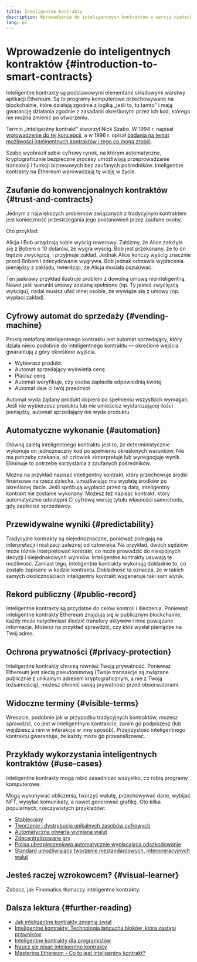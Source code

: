 ```yaml
---
title: Inteligentne kontrakty
description: Wprowadzenie do inteligentnych kontraktów w wersji nietechnicznej
lang: pl
---
```


# Wprowadzenie do inteligentnych kontraktów {#introduction-to-smart-contracts}

Inteligentne kontrakty są podstawowymi elementami składowymi warstwy aplikacji Ethereum. Są to programy komputerowe przechowywane na blockchainie, które działają zgodnie z logiką „jeśli to, to tamto” i mają gwarancję działania zgodnie z zasadami określonymi przez ich kod, którego nie można zmienić po utworzeniu.

Termin „inteligentny kontrakt” stworzył Nick Szabo. W 1994 r. napisał [wprowadzenie do tej koncepcji](https://www.fon.hum.uva.nl/rob/Courses/InformationInSpeech/CDROM/Literature/LOTwinterschool2006/szabo.best.vwh.net/smart.contracts.html), a w 1996 r. opisał [badania na temat możliwości inteligentnych kontraktów i tego co mogą zrobić](https://www.fon.hum.uva.nl/rob/Courses/InformationInSpeech/CDROM/Literature/LOTwinterschool2006/szabo.best.vwh.net/smart_contracts_2.html).

Szabo wyobraził sobie cyfrowy rynek, na którym automatyczne, kryptograficznie bezpieczne procesy umożliwiają przeprowadzanie transakcji i funkcji biznesowych bez zaufanych pośredników. Inteligentne kontrakty na Ethereum wprowadzają tę wizję w życie.

## Zaufanie do konwencjonalnych kontraktów {#trust-and-contracts}

Jednym z największych problemów związanych z tradycyjnym kontraktem jest konieczność przestrzegania jego postanowień przez zaufane osoby.

Oto przykład:

Alicja i Bob urządzają sobie wyścig rowerowy. Załóżmy, że Alice założyła się z Bobem o 10 dolarów, że wygra wyścig. Bob jest przekonany, że to on będzie zwycięzcą, i przyjmuje zakład. Jednak Alice kończy wyścig znacznie przed Bobem i zdecydowanie wygrywa. Bob jednak odmawia wypłacenia pieniędzy z zakładu, twierdząc, że Alicja musiała oszukiwać.

Ten jaskrawy przykład ilustruje problem z dowolną umową nieinteligentną. Nawet jeśli warunki umowy zostaną spełnione (np. Ty jesteś zwycięzcą wyścigu), nadal musisz ufać innej osobie, że wywiąże się z umowy (np. wypłaci zakład).

## Cyfrowy automat do sprzedaży {#vending-machine}

Prostą metaforą inteligentnego kontraktu jest automat sprzedający, który działa nieco podobnie do inteligentnego kontraktu — określone wejścia gwarantują z góry określone wyjścia.

- Wybierasz produkt.
- Automat sprzedający wyświetla cenę
- Płacisz cenę
- Automat weryfikuje, czy osoba zapłaciła odpowiednią kwotę
- Automat daje ci twój przedmiot

Automat wyda żądany produkt dopiero po spełnieniu wszystkich wymagań. Jeśli nie wybierzesz produktu lub nie umieścisz wystarczającej ilości pieniędzy, automat sprzedający nie wyda produktu.

## Automatyczne wykonanie {#automation}

Główną zaletą inteligentnego kontraktu jest to, że deterministycznie wykonuje on jednoznaczny kod po spełnieniu określonych warunków. Nie ma potrzeby czekania, aż człowiek zinterpretuje lub wynegocjuje wynik. Eliminuje to potrzebę korzystania z zaufanych pośredników.

Można na przykład napisać inteligentny kontrakt, który przechowuje środki finansowe na rzecz dziecka, umożliwiając mu wypłatę środków po określonej dacie. Jeśli spróbują wypłacić przed tą datą, inteligentny kontrakt nie zostanie wykonany. Możesz też napisać kontrakt, który automatycznie udostępni Ci cyfrową wersję tytułu własności samochodu, gdy zapłacisz sprzedawcy.

## Przewidywalne wyniki {#predictability}

Tradycyjne kontrakty są niejednoznaczne, ponieważ polegają na interpretacji i realizacji zależnej od człowieka. Na przykład, dwóch sędziów może różnie interpretować kontrakt, co może prowadzić do niespójnych decyzji i niejednakowych wyników. Inteligentne kontrakty usuwają tę możliwość. Zamiast tego, inteligentne kontrakty wykonują dokładnie to, co zostało zapisane w kodzie kontraktu. Dokładność ta oznacza, że w takich samych okolicznościach inteligentny kontrakt wygeneruje taki sam wynik.

## Rekord publiczny {#public-record}

Inteligentne kontrakty są przydatne do celów kontroli i śledzenia. Ponieważ inteligentne kontrakty Ethereum znajdują się w publicznym blockchainie, każdy może natychmiast śledzić transfery aktywów i inne powiązane informacje. Możesz na przykład sprawdzić, czy ktoś wysłał pieniądze na Twój adres.

## Ochrona prywatności {#privacy-protection}

Inteligentne kontrakty chronią również Twoją prywatność. Ponieważ Ethereum jest siecią pseudonimową (Twoje transakcje są związane publicznie z unikalnym adresem kryptograficznym, a nie z Twoją tożsamością), możesz chronić swoją prywatność przed obserwatorami.

## Widoczne terminy {#visible-terms}

Wreszcie, podobnie jak w przypadku tradycyjnych kontraktów, możesz sprawdzić, co jest w inteligentnym kontrakcie, zanim go podpiszesz (lub wejdziesz z nim w interakcje w inny sposób). Przejrzystość inteligentnego kontraktu gwarantuje, że każdy może go przeanalizować.

## Przykłady wykorzystania inteligentnych kontraktów {#use-cases}

Inteligentne kontrakty mogą robić zasadniczo wszystko, co robią programy komputerowe.

Mogą wykonywać obliczenia, tworzyć walutę, przechowywać dane, wybijać NFT, wysyłać komunikaty, a nawet generować grafikę. Oto kilka popularnych, rzeczywistych przykładów:

- [Stablecoiny](/stablecoins/)
- [Tworzenie i dystrybucja unikalnych zasobów cyfrowych](/nft/)
- [Automatyczna otwarta wymiana walut](/get-eth/#dex)
- [Zdecentralizowane gry](/dapps/?category=gaming#explore)
- [Polisa ubezpieczeniowa automatycznie wypłacająca odszkodowanie](https://etherisc.com/)
- [Standard umożliwiający tworzenie niestandardowych, interoperacyjnych walut](/developers/docs/standards/tokens/)

## Jesteś raczej wzrokowcem? {#visual-learner}

Zobacz, jak Finematics tłumaczy inteligentne kontrakty:

<YouTube id="pWGLtjG-F5c" />

## Dalsza lektura {#further-reading}

- [Jak inteligentne kontrakty zmienią świat](https://www.youtube.com/watch?v=pA6CGuXEKtQ)
- [Inteligentne kontrakty: Technologia łańcucha bloków, która zastąpi prawników](https://blockgeeks.com/guides/smart-contracts/)
- [Inteligentne kontrakty dla programistów](/developers/docs/smart-contracts/)
- [Naucz się pisać inteligentne kontrakty](/developers/learning-tools/)
- [Mastering Ethereum - Co to jest inteligentny kontrakt?](https://github.com/ethereumbook/ethereumbook/blob/develop/07smart-contracts-solidity.asciidoc#what-is-a-smart-contract)
